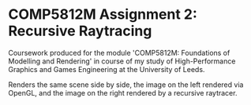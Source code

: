# COMP5812M Assignment 2: Recursive Raytracing

Coursework produced for the module 'COMP5812M: Foundations of Modelling and Rendering' in course of my study of High-Performance Graphics and Games Engineering at the University of Leeds.

Renders the same scene side by side, the image on the left rendered via OpenGL, and the image on the right rendered by a recursive raytracer.